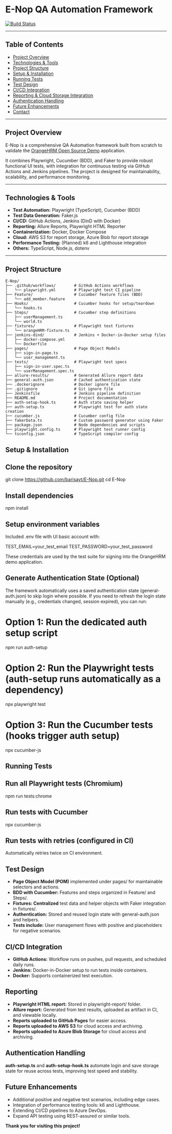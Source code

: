 # E-Nop QA Automation Framework

[![Build Status](https://github.com/barisayt/E-Nop/actions/workflows/playwright.yml/badge.svg)](https://github.com/barisayt/E-Nop/actions/workflows/playwright.yml)

---

## Table of Contents

- [Project Overview](#project-overview)  
- [Technologies & Tools](#technologies--tools)  
- [Project Structure](#project-structure)  
- [Setup & Installation](#setup--installation)  
- [Running Tests](#running-tests)  
- [Test Design](#test-design)  
- [CI/CD Integration](#cicd-integration)  
- [Reporting & Cloud Storage Integration](#reporting)
- [Authentication Handling](#authentication-handling)  
- [Future Enhancements](#future-enhancements)  
- [Contact](#contact)  

---

## Project Overview

E-Nop is a comprehensive QA Automation framework built from scratch to validate the [OrangeHRM Open Source Demo](https://opensource-demo.orangehrmlive.com/) application.  

It combines Playwright, Cucumber (BDD), and Faker to provide robust functional UI tests, with integration for continuous testing via GitHub Actions and Jenkins pipelines. The project is designed for maintainability, scalability, and performance monitoring.

---

## Technologies & Tools

- **Test Automation:** Playwright (TypeScript), Cucumber (BDD)  
- **Test Data Generation:** Faker.js  
- **CI/CD:** GitHub Actions, Jenkins (DinD with Docker)  
- **Reporting:** Allure Reports, Playwright HTML Reporter  
- **Containerization:** Docker, Docker Compose  
- **Cloud:** AWS S3 for report storage, Azure Blob for report storage  
- **Performance Testing:** (Planned) k6 and Lighthouse integration  
- **Others:** TypeScript, Node.js, dotenv  

---

## Project Structure
```plaintext
E-Nop/
├── .github/workflows/        # GitHub Actions workflows
│   └── playwright.yml        # Playwright test CI pipeline
├── Feature/                  # Cucumber feature files (BDD)
│   └── add_member.feature
├── Hooks/                    # Cucumber hooks for setup/teardown
│   └── hooks.ts
├── Steps/                    # Cucumber step definitions
│   ├── userManagement.ts
│   └── world.ts
├── fixtures/                 # Playwright test fixtures
│   └── orangeHRM-fixture.ts
├── jenkins-dind/             # Jenkins + Docker-in-Docker setup files
│   ├── docker-compose.yml
│   └── Dockerfile
├── pages/                    # Page Object Models
│   ├── sign-in-page.ts
│   └── user_management.ts
├── tests/                    # Playwright test specs
│   ├── sign-in-user.spec.ts
│   └── userManagement.spec.ts
├── allure-results/           # Generated Allure report data
├── general-auth.json         # Cached authentication state
├── .dockerignore             # Docker ignore file
├── .gitignore                # Git ignore file
├── Jenkinsfile               # Jenkins pipeline definition
├── README.md                 # Project documentation
├── auth-setup-hook.ts        # Auth state saving helper
├── auth-setup.ts             # Playwright test for auth state creation
├── cucumber.js               # Cucumber config file
├── fakerData.ts              # Custom password generator using Faker
├── package.json              # Node dependencies and scripts
├── playwright.config.ts      # Playwright test runner config
└── tsconfig.json             # TypeScript compiler config
```

## Setup & Installation
## Clone the repository
git clone https://github.com/barisayt/E-Nop.git
cd E-Nop

## Install dependencies
npm install

## Setup environment variables
Included .env file with UI basic account with:

TEST_EMAIL=your_test_email
TEST_PASSWORD=your_test_password

These credentials are used by the test suite for signing into the OrangeHRM demo application.

## Generate Authentication State (Optional)
The framework automatically uses a saved authentication state (general-auth.json) to skip login where possible.
If you need to refresh the login state manually (e.g., credentials changed, session expired), you can run:
# Option 1: Run the dedicated auth setup script
npm run auth-setup
# Option 2: Run the Playwright tests (auth-setup runs automatically as a dependency)
npx playwright test
# Option 3: Run the Cucumber tests (hooks trigger auth setup)
npx cucumber-js

## Running Tests
## Run all Playwright tests (Chromium)
npm run tests:chrome

## Run tests with Cucumber
npx cucumber-js

## Run tests with retries (configured in CI)
Automatically retries twice on CI environment.

## Test Design
- **Page Object Model (POM)** implemented under pages/ for maintainable selectors and actions.
- **BDD with Cucumber:** Features and steps organized in Feature/ and Steps/.
- **Fixtures: Centralized** test data and helper objects with Faker integration in fixtures/.
- **Authentication:** Stored and reused login state with general-auth.json and helpers.
- **Tests include:** User management flows with positive and placeholders for negative scenarios.

## CI/CD Integration
- **GitHub Actions:** Workflow runs on pushes, pull requests, and scheduled daily runs.
- **Jenkins:** Docker-in-Docker setup to run tests inside containers.
- **Docker:** Supports containerized test execution.

## Reporting
- **Playwright HTML report:** Stored in playwright-report/ folder.
- **Allure report:** Generated from test results, uploaded as artifact in CI, and viewable locally.
- **Reports uploaded to GitHub Pages** for easier access.
- **Reports uploaded to AWS S3** for cloud access and archiving.
- **Reports uploaded to Azure Blob Storage** for cloud access and archiving.


## Authentication Handling
**auth-setup.ts** and **auth-setup-hook.ts** automate login and save storage state for reuse across tests, improving test speed and stability.

## Future Enhancements
- Additional positive and negative test scenarios, including edge cases.
- Integration of performance testing tools: k6 and Lighthouse.
- Extending CI/CD pipelines to Azure DevOps.
- Expand API testing using REST-assured or similar tools.

**Thank you for visiting this project!**
